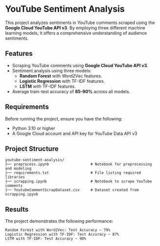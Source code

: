 # YouTube Sentiment Analysis

This project analyzes sentiments in YouTube comments scraped using the **Google Cloud YouTube API v3**. By employing three different machine learning models, it offers a comprehensive understanding of audience sentiments.  

## Features
- Scraping YouTube comments using **Google Cloud YouTube API v3**.
- Sentiment analysis using three models:
  - **Random Forest** with Word2Vec features.
  - **Logistic Regression** with TF-IDF features.
  - **LSTM** with TF-IDF features.
- Average train-test accuracy of **85-90%** across all models.

## Requirements
Before running the project, ensure you have the following:
- Python 3.10 or higher
- A Google Cloud account and API key for YouTube Data API v3

## Project Structure  

```plaintext
youtube-sentiment-analysis/  
├── preprocess.ipynb                   # Notebook for preprocessing and modeling  
├── requirements.txt                   # File listing required libraries  
├── scrapping.ipynb                    # Notebook to scrape YouTube comments  
├── YoutubeCommentScrapDataset.csv     # Dataset created from scrapping.ipynb  
```

## Results
The project demonstrates the following performance:

    Random Forest with Word2Vec: Test Accuracy ~ 79%
    Logistic Regression with TF-IDF: Test Accuracy ~ 87%
    LSTM with TF-IDF: Test Accuracy ~ 90%
